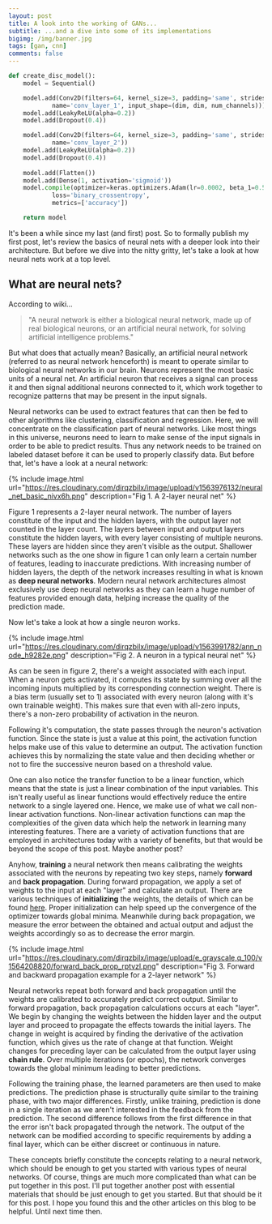 ```yaml
---
layout: post
title: A look into the working of GANs...
subtitle: ...and a dive into some of its implementations
bigimg: /img/banner.jpg
tags: [gan, cnn]
comments: false
---
```


```python
def create_disc_model():
    model = Sequential()

    model.add(Conv2D(filters=64, kernel_size=3, padding='same', strides=(2,2), 
            name='conv_layer_1', input_shape=(dim, dim, num_channels)))
    model.add(LeakyReLU(alpha=0.2))
    model.add(Dropout(0.4))

    model.add(Conv2D(filters=64, kernel_size=3, padding='same', strides=(2,2),
            name='conv_layer_2'))
    model.add(LeakyReLU(alpha=0.2))
    model.add(Dropout(0.4))
  
    model.add(Flatten())
    model.add(Dense(1, activation='sigmoid'))
    model.compile(optimizer=keras.optimizers.Adam(lr=0.0002, beta_1=0.5),
            loss='binary_crossentropy',
            metrics=['accuracy'])

    return model
```
It's been a while since my last (and first) post. So to formally publish my first post, let's review the basics of neural nets with a deeper look into their architecture. But before we dive into the nitty gritty, let's take a look at how neural nets work at a top level.

## What are neural nets?

According to wiki...

> "A neural network is either a biological neural network, made up of real biological neurons, or an artificial neural network, for solving artificial intelligence problems."

But what does that actually mean? Basically, an artificial neural network (referred to as neural network henceforth) is meant to operate similar to biological neural networks in our brain. Neurons represent the most basic units of a neural net. An artificial neuron that receives a signal can process it and then signal additional neurons connected to it, which work together to recognize patterns that may be present in the input signals.

Neural networks can be used to extract features that can then be fed to other algorithms like clustering, classification and regression. Here, we will concentrate on the classification part of neural networks. Like most things in this universe, neurons need to learn to make sense of the input signals in order to be able to predict results. Thus any network needs to be trained on labeled dataset before it can be used to properly classify data. But before that, let's have a look at a neural network:

{% include image.html url="https://res.cloudinary.com/dirqzbilx/image/upload/v1563976132/neural_net_basic_nivx6h.png" description="Fig 1. A 2-layer neural net" %}

Figure 1 represents a 2-layer neural network. The number of layers constitute of the input and the hidden layers, with the output layer not counted in the layer count. The layers between input and output layers constitute the hidden layers, with every layer consisting of multiple neurons. These layers are hidden since they aren't visible as the output. Shallower networks such as the one show in figure 1 can only learn a certain number of features, leading to inaccurate predictions. With increasing number of hidden layers, the depth of the network increases resulting in what is known as **deep neural networks**. Modern neural network architectures almost exclusively use deep neural networks as they can learn a huge number of features provided enough data, helping increase the quality of the prediction made.

Now let's take a look at how a single neuron works.

{% include image.html url="https://res.cloudinary.com/dirqzbilx/image/upload/v1563991782/ann_node_h9282e.png" description="Fig 2. A neuron in a typical neural net" %}

As can be seen in figure 2, there's a weight associated with each input. When a neuron gets activated, it computes its state by summing over all the incoming inputs multiplied by its corresponding connection weight. There is a bias term (usually set to 1) associated with every neuron (along with it's own trainable weight). This makes sure that even with all-zero inputs, there's a non-zero probability of activation in the neuron. 

Following it's computation, the state passes through the neuron's activation function. Since the state is just a value at this point, the activation function helps make use of this value to determine an output. The activation function achieves this by normalizing the state value and then deciding whether or not to fire the successive neuron based on a threshold value.
 
One can also notice the transfer function to be a linear function, which means that the state is just a linear combination of the input variables. This isn't really useful as linear functions would effectively reduce the entire network to a single layered one. Hence, we make use of what we call non-linear activation functions. Non-linear activation functions can map the complexities of the given data which help the network in learning many interesting features. There are a variety of activation functions that are employed in architectures today with a variety of benefits, but that would be beyond the scope of this post. Maybe another post?

Anyhow, **training** a neural network then means calibrating the weights associated with the neurons by repeating two key steps, namely **forward** and **back propagation**. During forward propagation, we apply a set of weights to the input at each "layer" and calculate an output. There are various techniques of **initializing** the weights, the details of which can be found [here](https://www.deeplearning.ai/ai-notes/initialization/). Proper initialization can help speed up the convergence of the optimizer towards global minima. Meanwhile during back propagation, we measure the error between the obtained and actual output and adjust the weights accordingly so as to decrease the error margin.

{% include image.html url="https://res.cloudinary.com/dirqzbilx/image/upload/e_grayscale,q_100/v1564208820/forward_back_prop_rptvzl.png" description="Fig 3. Forward and backward propagation example for a 2-layer network" %}

Neural networks repeat both forward and back propagation until the weights are calibrated to accurately predict correct output. Similar to forward propagation, back propagation calculations occurs at each "layer". We begin by changing the weights between the hidden layer and the output layer and proceed to propagate the effects towards the initial layers. The change in weight is acquired by finding the derivative of the activation function, which gives us the rate of change at that function. Weight changes for preceding layer can be calculated from the output layer using **chain rule**. Over multiple iterations (or epochs), the network converges towards the global minimum leading to better predictions.

Following the training phase, the learned parameters are then used to make predictions. The prediction phase is structurally quite similar to the training phase, with two major differences. Firstly, unlike training, prediction is done in a single iteration as we aren't interested in the feedback from the prediction. The second difference follows from the first difference in that the error isn't back propagated through the network. The output of the network can be modified according to specific requirements by adding a final layer, which can be either discreet or continuous in nature.

These concepts briefly constitute the concepts relating to a neural network, which should be enough to get you started with various types of neural networks. Of course, things are much more complicated than what can be put together in this post. I'll put together another post with essential materials that should be just enough to get you started. But that should be it for this post. I hope you found this and the other articles on this blog to be helpful. Until next time then.  
